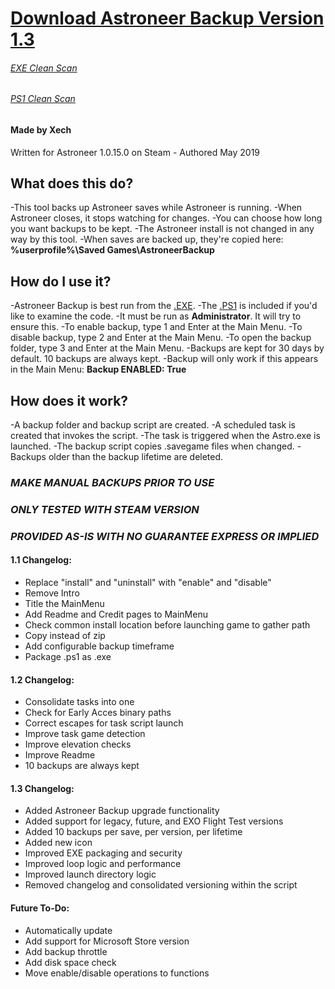 
# [Download Astroneer Backup Version 1.3](https://github.com/Xechorizo/Astroneer-Backup/blob/dev/AstroneerBackup.exe)
###### [EXE Clean Scan](https://www.virustotal.com/en/file/9cda24dbb8118d1a4c46b2d619c745b20d17eecfb407830da9740073bcacf23f/analysis/1556964473/)
###### [PS1 Clean Scan](https://www.virustotal.com/en/file/29816d6b05c2e8fc1c58936a4e88b4fe75daa0090f99c07128da0ba80fe31653/analysis/1556964461/)
#### Made by Xech

Written for Astroneer 1.0.15.0 on Steam - Authored May 2019

## What does this do?

-This tool backs up Astroneer saves while Astroneer is running.
-When Astroneer closes, it stops watching for changes.
-You can choose how long you want backups to be kept.
-The Astroneer install is not changed in any way by this tool.
-When saves are backed up, they're copied here: **%userprofile%\Saved Games\AstroneerBackup**

## How do I use it?

-Astroneer Backup is best run from the [.EXE](https://www.virustotal.com/en/file/660b07cad89b8201902c70f7738154b12c87a211c0173288b863d757e0f496b5/analysis/1556963295/).
-The [.PS1](https://www.virustotal.com/en/file/660b07cad89b8201902c70f7738154b12c87a211c0173288b863d757e0f496b5/analysis/1556963295/) is included if you'd like to examine the code.
-It must be run as **Administrator**. It will try to ensure this.
-To enable backup, type 1 and Enter at the Main Menu.
-To disable backup, type 2 and Enter at the Main Menu.
-To open the backup folder, type 3 and Enter at the Main Menu.
-Backups are kept for 30 days by default. 10 backups are always kept.
-Backup will only work if this appears in the Main Menu: **Backup ENABLED: True**

## How does it work?

-A backup folder and backup script are created.
-A scheduled task is created that invokes the script.
-The task is triggered when the Astro.exe is launched.
-The backup script copies .savegame files when changed.
-Backups older than the backup lifetime are deleted.

### *MAKE MANUAL BACKUPS PRIOR TO USE*
### *ONLY TESTED WITH STEAM VERSION*
### *PROVIDED AS-IS WITH NO GUARANTEE EXPRESS OR IMPLIED*

#### 1.1 Changelog:
- Replace "install" and "uninstall" with "enable" and "disable"
- Remove Intro
- Title the MainMenu
- Add Readme and Credit pages to MainMenu
- Check common install location before launching game to gather path
- Copy instead of zip
- Add configurable backup timeframe
- Package .ps1 as .exe

#### 1.2 Changelog:
- Consolidate tasks into one
- Check for Early Acces binary paths
- Correct escapes for task script launch
- Improve task game detection
- Improve elevation checks
- Improve Readme
- 10 backups are always kept

#### 1.3 Changelog:
- Added Astroneer Backup upgrade functionality
- Added support for legacy, future, and EXO Flight Test versions
- Added 10 backups per save, per version, per lifetime
- Added new icon
- Improved EXE packaging and security
- Improved loop logic and performance
- Improved launch directory logic
- Removed changelog and consolidated versioning within the script

#### Future To-Do:
- Automatically update
- Add support for Microsoft Store version
- Add backup throttle
- Add disk space check
- Move enable/disable operations to functions